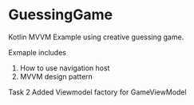 # GuessingGame

Kotlin MVVM Example using creative guessing game. 

Exmaple includes 

1. How to use navigation host 
2. MVVM design pattern 

Task 2
Added Viewmodel factory for GameViewModel 

